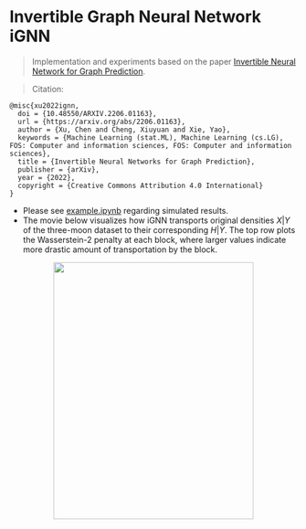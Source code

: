 # Invertible Graph Neural Network iGNN
> Implementation and experiments based on the paper [Invertible Neural Network for Graph Prediction](https://arxiv.org/abs/2206.01163). 

> Citation:
```
@misc{xu2022ignn,
  doi = {10.48550/ARXIV.2206.01163},
  url = {https://arxiv.org/abs/2206.01163},
  author = {Xu, Chen and Cheng, Xiuyuan and Xie, Yao},
  keywords = {Machine Learning (stat.ML), Machine Learning (cs.LG), FOS: Computer and information sciences, FOS: Computer and information sciences},
  title = {Invertible Neural Networks for Graph Prediction},
  publisher = {arXiv},
  year = {2022},
  copyright = {Creative Commons Attribution 4.0 International}
}
```

- Please see [example.ipynb](https://github.com/hamrel-cxu/Invertible-Graph-Neural-Network-iGNN/blob/main/example.ipynb) regarding simulated results.
- The movie below visualizes how iGNN transports original densities $X|Y$ of the three-moon dataset to their corresponding $H|Y$. The top row plots the Wasserstein-2 penalty at each block, where larger values indicate more drastic amount of transportation by the block.

<p align="center">
  <img src="https://github.com/hamrel-cxu/Invertible-Graph-Neural-Network-iGNN/blob/main/Three_moon.gif" width="350" height="450" />
</p>
